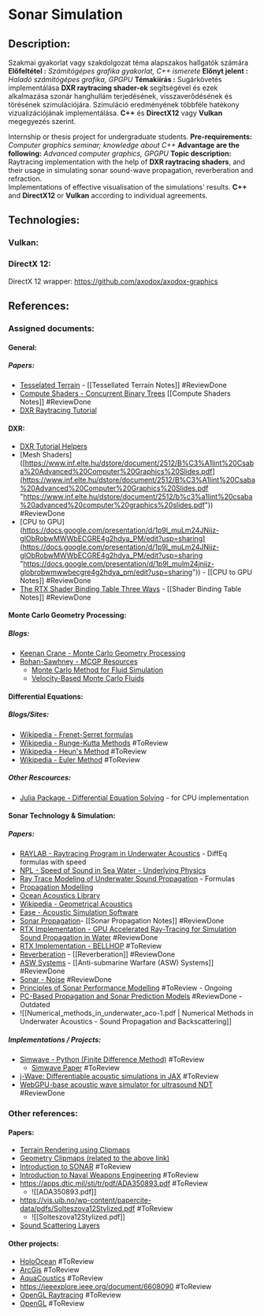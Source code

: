 # Sonar Simulation
## Description:
Szakmai gyakorlat vagy szakdolgozat téma alapszakos hallgatók számára
**Előfeltétel :** *Számítógépes grafika gyakorlat, C++ ismerete*
**Előnyt jelent :** *Haladó számítógépes grafika, GPGPU*
**Témakiírás :** Sugárkövetés implementálása **DXR raytracing shader-ek** segítségével és ezek alkalmazása szonár hanghullám terjedésének, visszaverődésének
és törésének szimulációjára. Szimuláció eredményének többféle hatékony vizualizációjának implementálása. **C++** és **DirectX12** vagy **Vulkan** megegyezés szerint.

Internship or thesis project for undergraduate students.
**Pre-requirements:** *Computer graphics seminar; knowledge about C++*
**Advantage are the following:** *Advanced computer graphics, GPGPU*
**Topic description:** Raytracing implementation with the help of **DXR raytracing shaders**, and their usage in simulating sonar sound-wave propagation, reverberation and refraction.  
Implementations of effective visualisation of the simulations' results. 
**C++** and **DirectX12** or **Vulkan** according to individual agreements.
## Technologies:
### Vulkan:
### DirectX 12:
DirectX 12 wrapper: https://github.com/axodox/axodox-graphics

## References:
### Assigned documents:
#### General:
##### Papers:
- [Tesselated Terrain](https://victorbush.com/2015/01/tessellated-terrain/) - [[Tessellated Terrain Notes]] #ReviewDone
- [Compute Shaders - Concurrent Binary Trees](https://www.arxiv.org/pdf/2407.02215) [[Compute Shaders Notes]] #ReviewDone
- [DXR Raytracing Tutorial](https://developer.nvidia.com/rtx/raytracing/dxr/dx12-raytracing-tutorial-part-1)
#### DXR:
- [DXR Tutorial Helpers](https://developer.nvidia.com/rtx/raytracing/dxr/DX12-Raytracing-tutorial/dxr_tutorial_helpers)
- [Mesh Shaders]([https://www.inf.elte.hu/dstore/document/2512/B%C3%A1lint%20Csaba%20Advanced%20Computer%20Graphics%20Slides.pdf](https://www.inf.elte.hu/dstore/document/2512/B%C3%A1lint%20Csaba%20Advanced%20Computer%20Graphics%20Slides.pdf "https://www.inf.elte.hu/dstore/document/2512/b%c3%a1lint%20csaba%20advanced%20computer%20graphics%20slides.pdf")) #ReviewDone
- [CPU to GPU](https://docs.google.com/presentation/d/1p9l_muLm24JNijz-glObRobwMWWbECGRE4g2hdya_PM/edit?usp=sharing](https://docs.google.com/presentation/d/1p9l_muLm24JNijz-glObRobwMWWbECGRE4g2hdya_PM/edit?usp=sharing "https://docs.google.com/presentation/d/1p9l_mulm24jnijz-globrobwmwwbecgre4g2hdya_pm/edit?usp=sharing")) - [[CPU to GPU Notes]] #ReviewDone
- [The RTX Shader Binding Table Three Ways](https://www.willusher.io/graphics/2019/11/20/the-sbt-three-ways/) - [[Shader Binding Table Notes]] #ReviewDone 

#### Monte Carlo Geometry Processing: 
##### Blogs: 
- [Keenan Crane - Monte Carlo Geometry Processing](https://www.cs.cmu.edu/~kmcrane/Projects/MonteCarloGeometryProcessing/index.html)
- [Rohan-Sawhney - MCGP Resources](https://rohan-sawhney.github.io/mcgp-resources/)
	- [Monte Carlo Method for Fluid Simulation](https://riouxld21.github.io/research/publication/MCFluid.pdf)
	- [Velocity-Based Monte Carlo Fluids](https://rsugimoto.net/VelMCFluidsProject/VelMCFluids.pdf)

#### Differential Equations:
##### Blogs/Sites:
- [Wikipedia - Frenet-Serret formulas](https://en.wikipedia.org/wiki/Frenet%E2%80%93Serret_formulas)
- [Wikipedia - Runge-Kutta Methods](https://en.wikipedia.org/wiki/Runge%E2%80%93Kutta_methods) #ToReview
- [Wikipedia - Heun's Method](https://en.wikipedia.org/wiki/Heun%27s_method) #ToReview
- [Wikipedia - Euler Method](https://en.wikipedia.org/wiki/Euler_method) #ToReview 
##### Other Rescources:
- [Julia Package - Differential Equation Solving](https://docs.sciml.ai/DiffEqDocs/stable/) - for CPU implementation
#### Sonar Technology & Simulation:
##### Papers:
- [RAYLAB - Raytracing Program in Underwater Acoustics](https://www.foi.se/rest-api/report/FOI-R--1047--SE) - DiffEq formulas with speed
- [NPL - Speed of Sound in Sea Water - Underlying Physics](http://resource.npl.co.uk/acoustics/techguides/soundseawater/underlying-phys.html)
- [Ray Trace Modeling of Underwater Sound Propagation](https://www.intechopen.com/chapters/45578) - Formulas
- [Propagation Modelling](https://dosits.org/science/advanced-topics/propagation-modeling/)
- [Ocean Acoustics Library](https://oalib-acoustics.org/)
- [Wikipedia - Geometrical Acoustics](https://en.wikipedia.org/wiki/Geometrical_acoustics)
- [Ease - Acoustic Simulation Software](https://www.afmg.eu/en/ease)
- [Sonar Propagation](https://man.fas.org/dod-101/navy/docs/es310/SNR_PROP/snr_prop.htm)- [[Sonar Propagation Notes]] #ReviewDone
- [RTX Implementation - GPU Accelerated Ray-Tracing for Simulation Sound Propagation in Water](https://liu.diva-portal.org/smash/get/diva2:1352170/FULLTEXT01.pdf) #ReviewDone
- [RTX Implementation - BELLHOP](https://oalib-acoustics.org/website_resources/AcousticsToolbox/Bellhop-2010-1.pdf) #ToReview
- [Reverberation](https://dosits.org/science/movement/how-does-sound-move/reverberation/) - [[Reverberation]] #ReviewDone 
- [ASW Systems](https://man.fas.org/dod-101/navy/docs/es310/asw_sys/asw_sys.htm) - [[Anti-submarine Warfare (ASW) Systems]] #ReviewDone
- [Sonar - Noise](https://dosits.org/science/advanced-topics/sonar-equation/sonar-equation-example-active-sonar/) #ReviewDone
- [Principles of Sonar Performance Modelling](https://vdoc.pub/download/principles-of-sonar-performance-modelling-5pken40teq10) #ToReview - Ongoing
- [PC-Based Propagation and Sonar Prediction Models](https://openlibrary.cmre.nato.int/bitstream/handle/20.500.12489/307/SR-240-UU.pdf?sequence=1&isAllowed=y) #ReviewDone - Outdated
- ![[Numerical_methods_in_underwater_aco-1.pdf | Numerical Methods in Underwater Acoustics - Sound Propagation and Backscattering]]
##### Implementations / Projects:
- [Simwave - Python (Finite Difference Method)](https://github.com/hpcsys-lab/simwave?tab=readme-ov-file) #ToReview 
	- [Simwave Paper](https://arxiv.org/pdf/2201.05278) #ToReview
- [j-Wave: Differentiable acoustic simulations in JAX](https://github.com/ucl-bug/jwave) #ToReview
- [WebGPU-base acoustic wave simulator for ultrasound NDT](https://www.ndt.net/article/ecndt2023/papers/ECNDT2023_PAPER_265.pdf)  #ReviewDone
### Other references:

#### Papers:
- [Terrain Rendering using Clipmaps](https://developer.nvidia.com/gpugems/gpugems2/part-i-geometric-complexity/chapter-2-terrain-rendering-using-gpu-based-geometry)
- [Geometry Clipmaps (related to the above link)](https://mikejsavage.co.uk/geometry-clipmaps/)
- [Introduction to SONAR](https://man.fas.org/dod-101/navy/docs/es310/uw_acous/uw_acous.htm) #ToReview
- [Introduction to Naval Weapons Engineering](https://man.fas.org/dod-101/navy/docs/es310/syllabus.htm) #ToReview
- https://apps.dtic.mil/sti/tr/pdf/ADA350893.pdf #ToReview
	- ![[ADA350893.pdf]]
- https://vis.uib.no/wp-content/papercite-data/pdfs/Solteszova12Stylized.pdf #ToReview
	- ![[Solteszova12Stylized.pdf]]
- [Sound Scattering Layers](https://dosits.org/science/movement/sound-scattering-layers/)
#### Other projects:
- [HoloOcean](https://byu-holoocean.github.io/holoocean-docs/v1.0.0/index.html) #ToReview
- [ArcGis](https://storymaps.arcgis.com/stories/e245977def474bdba60952f30576908f)  #ToReview
- [AquaCoustics](http://www.aquacoustics.com/proj_3dmodel.html)  #ToReview
- https://ieeexplore.ieee.org/document/6608090 #ToReview
- [OpenGL Raytracing](https://www.sciencedirect.com/science/article/abs/pii/S1524070320300278) #ToReview
- [OpenGL](https://www.sciencedirect.com/science/article/abs/pii/S0097849317301371) #ToReview